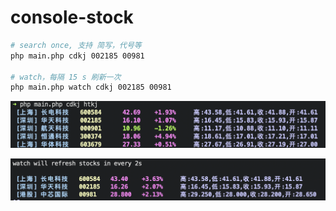 # console-stock

```bash
# search once, 支持 简写，代号等
php main.php cdkj 002185 00981

# watch，每隔 15 s 刷新一次
php main.php watch cdkj 002185 00981
```

![screen](./screen.png)

![screen2](./screen2.png)